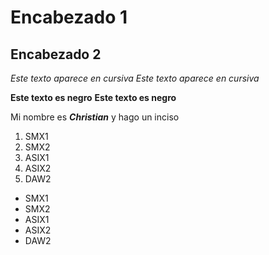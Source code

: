# Encabezado 1
## Encabezado 2

*Este texto aparece en cursiva*
_Este texto aparece en cursiva_

**Este texto es negro**
__Este texto es negro__

Mi nombre es __*Christian*__ y hago un inciso

1. SMX1
2. SMX2
3. ASIX1
4. ASIX2
5. DAW2

- SMX1
- SMX2
- ASIX1
- ASIX2
- DAW2

